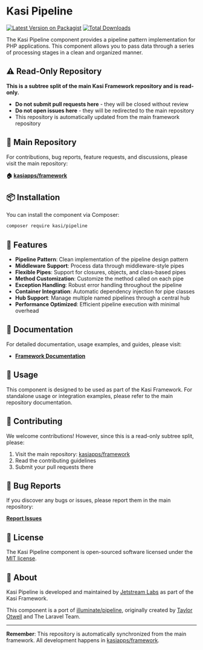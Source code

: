 # Kasi Pipeline

[![Latest Version on Packagist](https://img.shields.io/packagist/v/kasi/pipeline.svg?style=flat)](https://packagist.org/packages/kasi/pipeline)
[![Total Downloads](https://img.shields.io/packagist/dt/kasi/pipeline.svg?style=flat)](https://packagist.org/packages/kasi/pipeline)

The Kasi Pipeline component provides a pipeline pattern implementation for PHP applications. This component allows you to pass data through a series of processing stages in a clean and organized manner.

## ⚠️ Read-Only Repository

**This is a subtree split of the main Kasi Framework repository and is read-only.**

- **Do not submit pull requests here** - they will be closed without review
- **Do not open issues here** - they will be redirected to the main repository
- This repository is automatically updated from the main framework repository

## 📍 Main Repository

For contributions, bug reports, feature requests, and discussions, please visit the main repository:

**🏠 [kasiapps/framework](https://github.com/kasiapps/framework)**

## 📦 Installation

You can install the component via Composer:

```bash
composer require kasi/pipeline
```

## 🚀 Features

- **Pipeline Pattern**: Clean implementation of the pipeline design pattern
- **Middleware Support**: Process data through middleware-style pipes
- **Flexible Pipes**: Support for closures, objects, and class-based pipes
- **Method Customization**: Customize the method called on each pipe
- **Exception Handling**: Robust error handling throughout the pipeline
- **Container Integration**: Automatic dependency injection for pipe classes
- **Hub Support**: Manage multiple named pipelines through a central hub
- **Performance Optimized**: Efficient pipeline execution with minimal overhead

## 📖 Documentation

For detailed documentation, usage examples, and guides, please visit:

- **[Framework Documentation](https://docs.kasiapp.com)**

## 🔧 Usage

This component is designed to be used as part of the Kasi Framework. For standalone usage or integration examples, please refer to the main repository documentation.

## 🤝 Contributing

We welcome contributions! However, since this is a read-only subtree split, please:

1. Visit the main repository: [kasiapps/framework](https://github.com/kasiapps/framework)
2. Read the contributing guidelines
3. Submit your pull requests there

## 🐛 Bug Reports

If you discover any bugs or issues, please report them in the main repository:

**[Report Issues](https://github.com/kasiapps/framework/issues)**

## 📄 License

The Kasi Pipeline component is open-sourced software licensed under the [MIT license](LICENSE.md).

## 🏢 About

Kasi Pipeline is developed and maintained by [Jetstream Labs](https://jetstreamlabs.com) as part of the Kasi Framework.

This component is a port of [illuminate/pipeline](https://github.com/illuminate/pipeline), originally created by [Taylor Otwell](https://github.com/taylorotwell) and The Laravel Team.

---

**Remember**: This repository is automatically synchronized from the main framework. All development happens in [kasiapps/framework](https://github.com/kasiapps/framework).
